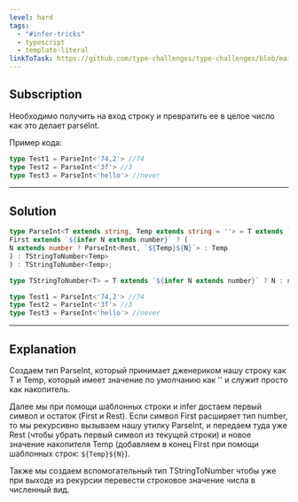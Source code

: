 ```yaml
---
level: hard
tags:
  - "#infer-tricks"
  - typescript
  - template-literal
linkToTask: https://github.com/type-challenges/type-challenges/blob/main/questions/00300-hard-string-to-number/README.md
---
```

## Subscription

Необходимо получить на вход строку и превратить ее в целое число как это делает parseInt.

Пример кода:
```typescript
type Test1 = ParseInt<'74,2'> //74
type Test2 = ParseInt<'3f'> //3
type Test3 = ParseInt<'hello'> //never
```

---
## Solution

```typescript
type ParseInt<T extends string, Temp extends string = ''> = T extends `${infer First}${infer Rest}` ? (
First extends `${infer N extends number}` ? (
N extends number ? ParseInt<Rest, `${Temp}${N}`> : Temp
) : TStringToNumber<Temp>
) : TStringToNumber<Temp>;

type TStringToNumber<T> = T extends `${infer N extends number}` ? N : never;

type Test1 = ParseInt<'74,2'> //74
type Test2 = ParseInt<'3f'> //3
type Test3 = ParseInt<'hello'> //never
```

---
## Explanation

Создаем тип ParseInt, который принимает дженериком нашу строку как T и Temp, который имеет значение по умолчанию как '' и служит просто как накопитель.

Далее мы при помощи шаблонных строки и infer достаем первый символ и остаток (First и Rest). Если символ First расширяет тип number, то мы рекурсивно вызываем нашу утилку ParseInt, и передаем туда уже Rest (чтобы убрать первый символ из текущей строки) и новое значение накопителя Temp (добавляем в конец First при помощи шаблонных строк: `${Temp}${N}`).

Также мы создаем вспомогательный тип TStringToNumber чтобы уже при выходе из рекурсии перевести строковое значение числа в численный вид.